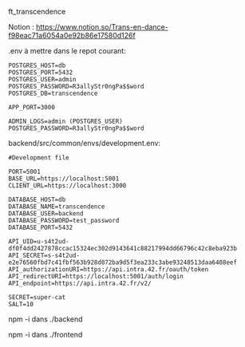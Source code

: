 ft_transcendence

Notion :
https://www.notion.so/Trans-en-dance-f98eac71a6054a0e92b86e17580d126f

.env à mettre dans le repot courant:
```
POSTGRES_HOST=db
POSTGRES_PORT=5432
POSTGRES_USER=admin
POSTGRES_PASSWORD=R3allyStr0ngPa$$word
POSTGRES_DB=transcendence

APP_PORT=3000

ADMIN_LOGS=admin (POSTGRES_USER)
POSTGRES_PASSWORD=R3allyStr0ngPa$$word
```

backend/src/common/envs/development.env:
```
#Development file

PORT=5001
BASE_URL=https://localhost:5001
CLIENT_URL=https://localhost:3000

DATABASE_HOST=db
DATABASE_NAME=transcendence
DATABASE_USER=backend
DATABASE_PASSWORD=test_password
DATABASE_PORT=5432

API_UID=u-s4t2ud-df0f4dd2427878ccac15324ec302d9143641c88217994dd66796c42c8eba923b
API_SECRET=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
API_authorizationURI=https://api.intra.42.fr/oauth/token
API_redirectURI=https://localhost:5001/auth/login
API_endpoint=https://api.intra.42.fr/v2/

SECRET=super-cat
SALT=10
```

npm -i dans ./backend

npm -i dans ./frontend
